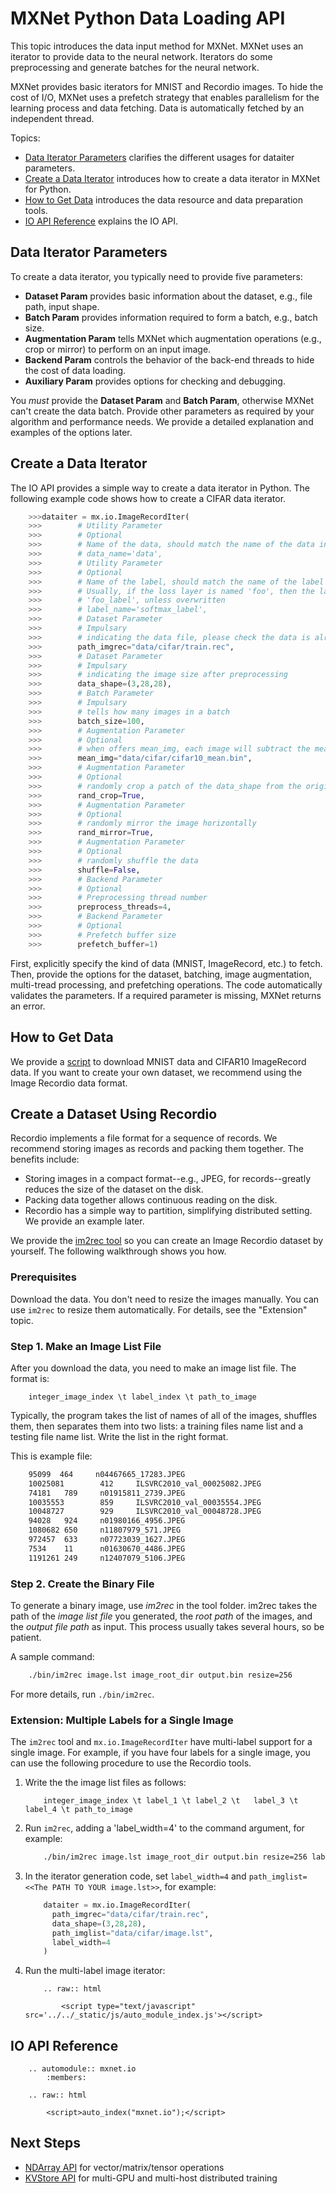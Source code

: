 # MXNet Python Data Loading API
This topic introduces the data input method for MXNet. MXNet uses an iterator to provide data to the neural network.  Iterators do some preprocessing and generate batches for the neural network.

MXNet provides basic iterators for MNIST and Recordio images. To hide the cost of I/O, MXNet uses a prefetch strategy that enables parallelism for the learning process and data fetching. Data is automatically fetched by an independent thread.
 
Topics:
 
* [Data Iterator Parameters](#parameters-for-data-iterator) clarifies the different usages for dataiter parameters.
* [Create a Data Iterator](#create-a-data-iterator) introduces how to create a data iterator in MXNet for Python.
* [How to Get Data](#how-to-get-data) introduces the data resource and data preparation tools.
* [IO API Reference](#io-api-reference) explains the IO API.


## Data Iterator Parameters 

To create a data iterator, you typically need to provide five parameters:

* **Dataset Param** provides basic information about the dataset, e.g., file path, input shape.
* **Batch Param** provides information required to form a batch, e.g., batch size.
* **Augmentation Param** tells MXNet which augmentation operations (e.g., crop or mirror) to perform on an input image.
* **Backend Param** controls the behavior of the back-end threads to hide the cost of data loading.
* **Auxiliary Param** provides options for checking and debugging.

You *must* provide the **Dataset Param** and **Batch Param**, otherwise MXNet can't create the data batch. Provide other parameters as required by your algorithm and performance needs. We provide a detailed explanation and examples of the options later.

## Create a Data Iterator

The IO API provides a simple way to create a data iterator in Python.
The following example code shows how to create a CIFAR data iterator.

```python
    >>>dataiter = mx.io.ImageRecordIter(
    >>>        # Utility Parameter
    >>>        # Optional
    >>>        # Name of the data, should match the name of the data input of the network
    >>>        # data_name='data',
    >>>        # Utility Parameter
    >>>        # Optional
    >>>        # Name of the label, should match the name of the label parameter of the network.
    >>>        # Usually, if the loss layer is named 'foo', then the label input has the name
    >>>        # 'foo_label', unless overwritten
    >>>        # label_name='softmax_label',
    >>>        # Dataset Parameter
    >>>        # Impulsary
    >>>        # indicating the data file, please check the data is already there
    >>>        path_imgrec="data/cifar/train.rec",
    >>>        # Dataset Parameter
    >>>        # Impulsary
    >>>        # indicating the image size after preprocessing
    >>>        data_shape=(3,28,28),
    >>>        # Batch Parameter
    >>>        # Impulsary
    >>>        # tells how many images in a batch
    >>>        batch_size=100,
    >>>        # Augmentation Parameter
    >>>        # Optional
    >>>        # when offers mean_img, each image will subtract the mean value at each pixel
    >>>        mean_img="data/cifar/cifar10_mean.bin",
    >>>        # Augmentation Parameter
    >>>        # Optional
    >>>        # randomly crop a patch of the data_shape from the original image
    >>>        rand_crop=True,
    >>>        # Augmentation Parameter
    >>>        # Optional
    >>>        # randomly mirror the image horizontally
    >>>        rand_mirror=True,
    >>>        # Augmentation Parameter
    >>>        # Optional
    >>>        # randomly shuffle the data
    >>>        shuffle=False,
    >>>        # Backend Parameter
    >>>        # Optional
    >>>        # Preprocessing thread number
    >>>        preprocess_threads=4,
    >>>        # Backend Parameter
    >>>        # Optional
    >>>        # Prefetch buffer size
    >>>        prefetch_buffer=1)
```

First, explicitly specify the kind of data (MNIST, ImageRecord, etc.) to fetch. Then, provide the options for the dataset, batching, image augmentation, multi-tread processing,  and prefetching operations. The code automatically validates the parameters. If a required parameter is missing, MXNet returns an error.

## How to Get Data


We provide a [script](../../tests/python/common/get_data.py) to download MNIST data and CIFAR10 ImageRecord data. If you want to create your own dataset, we recommend using the Image Recordio data format.

## Create a Dataset Using Recordio

Recordio implements a file format for a sequence of records. We recommend storing images as records and packing them together. The benefits include:

* Storing images in a compact format--e.g., JPEG, for records--greatly reduces the size of the dataset on the disk.
* Packing data together allows continuous reading on the disk.
* Recordio has a simple way to partition, simplifying distributed setting. We provide an example later.

We provide the [im2rec tool](../../tools/im2rec.cc) so you can create an Image Recordio dataset by yourself. The following walkthrough shows you how.

### Prerequisites
Download the data. You don't need to resize the images manually. You can use ```im2rec``` to resize them automatically. For details, see the "Extension" topic.

### Step 1. Make an Image List File
After you download the data, you need to make an image list file.  The format is:

```
    integer_image_index \t label_index \t path_to_image
```
Typically, the program takes the list of names of all of the images, shuffles them, then separates them into two lists: a training files name list and a testing file name list. Write the list in the right format.

This is example file:

```bash
    95099  464     n04467665_17283.JPEG
    10025081        412     ILSVRC2010_val_00025082.JPEG
    74181   789     n01915811_2739.JPEG
    10035553        859     ILSVRC2010_val_00035554.JPEG
    10048727        929     ILSVRC2010_val_00048728.JPEG
    94028   924     n01980166_4956.JPEG
    1080682 650     n11807979_571.JPEG
    972457  633     n07723039_1627.JPEG
    7534    11      n01630670_4486.JPEG
    1191261 249     n12407079_5106.JPEG

```

### Step 2. Create the Binary File
To generate a binary image, use *im2rec* in the tool folder. im2rec takes the path of the _image list file_ you generated, the _root path_ of the images, and the _output file path_ as input. This process usually takes several hours, so be patient.

A sample command:

```bash
    ./bin/im2rec image.lst image_root_dir output.bin resize=256
```
For more details, run ```./bin/im2rec```.

### Extension: Multiple Labels for a Single Image

The `im2rec` tool and `mx.io.ImageRecordIter` have multi-label support for a single image.
For example, if you have four labels for a single image, you can use the following procedure to use the Recordio tools.

1. Write the the image list files as follows:

     ```
         integer_image_index \t label_1 \t label_2 \t   label_3 \t label_4 \t path_to_image
     ```

2. Run `im2rec`, adding a 'label_width=4' to the command argument, for example:

     ```bash
         ./bin/im2rec image.lst image_root_dir output.bin resize=256 label_width=4
     ```

3. In the iterator generation code, set `label_width=4` and `path_imglist=<<The PATH TO YOUR image.lst>>`, for example:

     ```python
         dataiter = mx.io.ImageRecordIter(
           path_imgrec="data/cifar/train.rec",
           data_shape=(3,28,28),
           path_imglist="data/cifar/image.lst",
           label_width=4
         )
     ```


4. Run the multi-label image iterator:

     ```eval_rst
         .. raw:: html

             <script type="text/javascript" src='../../_static/js/auto_module_index.js'></script>
     ```


## IO API Reference


```eval_rst
    .. automodule:: mxnet.io
        :members:

    .. raw:: html

        <script>auto_index("mxnet.io");</script>
```
## Next Steps
* [NDArray API](ndarray.md) for vector/matrix/tensor operations
* [KVStore API](kvstore.md) for multi-GPU and multi-host distributed training
